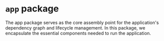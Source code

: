 # `app` package

The app package serves as the core assembly point for the application's dependency graph and lifecycle management. In this package, we encapsulate the essential components needed to run the application.
